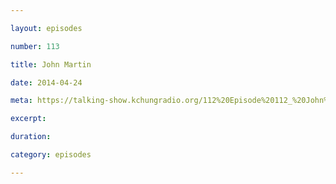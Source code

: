 ```yaml
---

layout: episodes

number: 113

title: John Martin

date: 2014-04-24

meta: https://talking-show.kchungradio.org/112%20Episode%20112_%20John%20Martin.mp3

excerpt:

duration:

category: episodes

---
```

